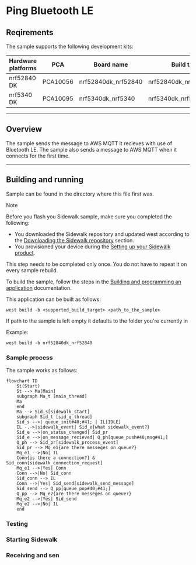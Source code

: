 # Ping Bluetooth LE

## Reqirements

The sample supports the following development kits:

|Hardware platforms|PCA|Board name|Build target|
|---|---|---|---|
|nrf52840 DK|PCA10056|nrf52840dk_nrf52840|nrf52840dk_nrf52840|
|nrf5340 DK|PCA10095|nrf5340dk_nrf5340|nrf5340dk_nrf5340_cpuapp|

---

## Overview

The sample sends the message to AWS MQTT it recieves with use of Bluetooth LE. The sample also sends a message to AWS MQTT when it connects for the first time.

---

## Building and running


Sample can be found in the directory where this file first was.

> [!NOTE]
>
> Before you flash you Sidewalk sample, make sure you completed the following:
> * You downloaded the Sidewalk repository and updated west according to the [Downloading the Sidewalk repository](https://nrfconnect.github.io/sdk-sidewalk/setting_up_sidewalk_environment/setting_up_sdk.html#dk-building-sample-app) section.
> * You provisioned your device during the [Setting up your Sidewalk product](https://nrfconnect.github.io/sdk-sidewalk/setting_up_sidewalk_environment/setting_up_sidewalk_product.html#setting-up-sidewalk-product).
> 
> This step needs to be completed only once. You do not have to repeat it on every sample rebuild.

To build the sample, follow the steps in the [Building and programming an application](https://developer.nordicsemi.com/nRF_Connect_SDK/doc/2.5.0/nrf/getting_started/programming.html#gs-programming) documentation. 

This application can be built as follows:

```
west build -b <supported_build_target> <path_to_the_sample>
```

If path to the sample is left empty it defaults to the folder you're currently in 

Example:

```
west build -b nrf52840dk_nrf52840
```

### Sample process

The sample works as follows:

```mermaid
flowchart TD
    St(Start)
    St --> Ma[Main]
    subgraph Ma_t [main_thread]
    Ma
    end
    Ma --> Sid_s[sidewalk_start]
    subgraph Sid_t [sid_q_thread]
    Sid_s -->| queue_init#40;#41; | IL[IDLE]
    IL -.->|sidewalk_event| Sid_e{what sidewalk_event?}
    Sid_e -->|on_status_changed| Sid_pr
    Sid_e -->|on_message_recieved| Q_ph[queue_push#40;msg#41;]
    Q_ph --> Sid_pr[sidewalk_process_event]
    Sid_pr --> Mq_e1{are there messeges on queue?}
    Mq_e1 -->|No| IL
    Conn{is there a connection?} & Sid_conn[sidewalk_connection_request]
    Mq_e1 -->|Yes| Conn
    Conn -->|No| Sid_conn
    Sid_conn --> IL
    Conn -->|Yes| Sid_send[sidewalk_send_message]
    Sid_send --> Q_pp[queue_pop#40;#41;]
    Q_pp --> Mq_e2{are there messeges on queue?}
    Mq_e2 -->|Yes| Sid_send
    Mq_e2 -->|No| IL
    end
```

### Testing

### Starting Sidewalk

### Receiving and sen